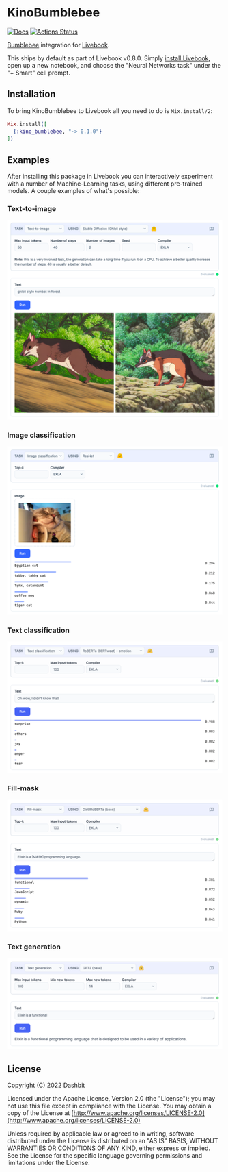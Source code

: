# KinoBumblebee

[![Docs](https://img.shields.io/badge/hex.pm-docs-8e7ce6.svg)](https://hexdocs.pm/kino_bumblebee)
[![Actions Status](https://github.com/livebook-dev/kino_bumblebee/workflows/Test/badge.svg)](https://github.com/livebook-dev/kino_bumblebee/actions)

[Bumblebee](https://github.com/elixir-nx/bumblebee) integration for [Livebook](https://livebook.dev).

This ships by default as part of Livebook v0.8.0. Simply [install Livebook](https://livebook.dev/#install),
open up a new notebook, and choose the "Neural Networks task" under the "+ Smart" cell prompt.

## Installation

To bring KinoBumblebee to Livebook all you need to do is `Mix.install/2`:

```elixir
Mix.install([
  {:kino_bumblebee, "~> 0.1.0"}
])
```

## Examples

After installing this package in Livebook you can interactively experiment
with a number of Machine-Learning tasks, using different pre-trained models.
A couple examples of what's possible:

### Text-to-image

![](.github/images/text_to_image.png)

### Image classification

![](.github/images/image_classification.png)

### Text classification

![](.github/images/text_classification.png)

### Fill-mask

![](.github/images/fill_mask.png)

### Text generation

![](.github/images/text_generation.png)

## License

Copyright (C) 2022 Dashbit

Licensed under the Apache License, Version 2.0 (the "License");
you may not use this file except in compliance with the License.
You may obtain a copy of the License at [http://www.apache.org/licenses/LICENSE-2.0](http://www.apache.org/licenses/LICENSE-2.0)

Unless required by applicable law or agreed to in writing, software
distributed under the License is distributed on an "AS IS" BASIS,
WITHOUT WARRANTIES OR CONDITIONS OF ANY KIND, either express or implied.
See the License for the specific language governing permissions and
limitations under the License.
